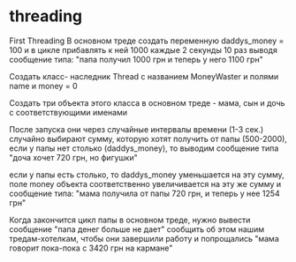 # threading
First Threading 
В основном треде создать переменную daddys_money = 100
и в цикле прибавлять к ней 1000 каждые 2 секунды 10 раз
выводя сообщение типа:
"папа получил 1000 грн и теперь у него 1100 грн"

Создать класс- наследник Thread с названием MoneyWaster
и полями name и money = 0 

Создать три объекта этого класса в основном треде - мама, сын и дочь
с соответствующими именами

После запуска они через случайные интервалы времени (1-3 сек.) 
случайно выбирают сумму, которую хотят получить
от папы (500-2000),
если у папы нет столько (daddys_money), то выводим сообщение типа
"доча хочет 720 грн, но фигушки"

если у папы есть столько, то daddys_money уменьшается на эту сумму,
поле money объекта соответственно увеличивается на эту же сумму
и сообщение типа:
"мама получила от папы 720 грн, и теперь у нее 1254 грн"

Когда закончится цикл папы в основном треде, нужно 
вывести сообщение "папа денег больше не дает"
сообщить об этом нашим тредам-хотелкам, чтобы они завершили работу
и попрощались "мама говорит пока-пока с 3420 грн на кармане"
